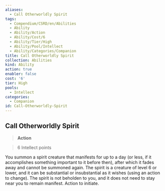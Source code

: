 ```yaml
---
aliases:
  - Call Otherworldly Spirit
tags:
  - Compendium/CSRD/en/Abilities
  - Ability
  - Ability/Action
  - Ability/Cost/6
  - Ability/Tier/High
  - Ability/Pool/Intellect
  - Ability/Categories/Companion
title: Call Otherworldly Spirit
collection: Abilities
kind: Ability
action: true
enabler: false
cost: '6'
tier: High
pools:
  - Intellect
categories:
  - Companion
id: Call-Otherworldly-Spirit
---
```

## Call Otherworldly Spirit    
>**Action**    
>6 Intellect points  
    
You summon a spirit creature that manifests for up to a day (or less, if it accomplishes something important to it before then), after which it fades away and cannot be summoned again. The spirit is a creature of level 6 or lower, and it can be substantial or insubstantial as it wishes (using an action to change). The spirit is not beholden to you, and it does not need to stay near you to remain manifest. Action to initiate.
